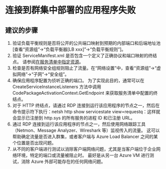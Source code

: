 <properties 
    pageTitle="连接到群集中部署的应用程序失败 " 
    description="连接到群集中部署的应用程序失败 " 
    service="microsoft.servicefabric"
    resource="clusters"
    authors="pkcsf"
    displayOrder="9"
    selfHelpType="resource"
    supportTopicIds=""
    resourceTags="servicefabric"
    productPesIds=""
    cloudEnvironments="public,BlackForest,Fairfax"   
/>
 

# <a name="connection-failures-to-applications-deployed-in-a-cluster"></a>连接到群集中部署的应用程序失败 

## <a name="recommended-steps"></a>**建议的步骤**

1. 验证负载平衡规则是否将公开的公共端口映射到预期的内部端口和后端地址池 [查看“资源组”->“负载平衡器[LB xxx]”->“负载平衡规则”]。
2. 验证 ServiceManifest.xml 是否包含一个定义了正确协议和端口映射的终结点。 请参阅[在服务清单中指定资源](https://azure.microsoft.com/documentation/articles/service-fabric-service-manifest-resources/)。
3. 检查是否有网络安全组规则阻止了流量。在“网络设置”中，查看“资源组”->“虚拟网络”->“子网”->“安全组”。
4. 确保应用程序配置为侦听正确的端口。 为了实现此目的，通常可以在 CreateServiceInstanceListeners 方法中调用 CodePackageActivationContext.GetEndpoint 来获取服务清单中配置的终结点。
5. 对于 HTTP 终结点，请通过 RDP 连接到运行该应用程序的节点之一，然后在命令提示符下执行：netsh http show servicestate view=requestq：这样就会显示已注册到 http.sys 的所有服务的进程 ID 和已注册 URL。
6. 通过 RDP 连接到运行该应用程序的节点之一，然后使用网络跟踪工具（Netmon、Message Analyzer、Wireshark 等）监视传入的流量。  这可以帮助确定流量是否进入群集，或者客户端与 Azure Load Balancer 之间的某个位置是否出现问题。
7. 从不同的客户端进行测试以消除客户端网络问题，尤其是当客户端位于企业网络环境，特定的端口或流量被阻止时。  最好是从另一台 Azure VM 进行测试，消除 Azure 外部可能存在的任何网络问题。

